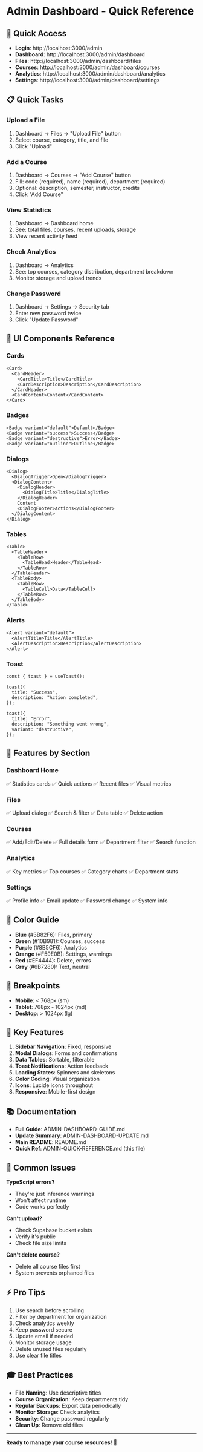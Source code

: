 # Admin Dashboard - Quick Reference

## 🚀 Quick Access

- **Login**: http://localhost:3000/admin
- **Dashboard**: http://localhost:3000/admin/dashboard
- **Files**: http://localhost:3000/admin/dashboard/files
- **Courses**: http://localhost:3000/admin/dashboard/courses
- **Analytics**: http://localhost:3000/admin/dashboard/analytics
- **Settings**: http://localhost:3000/admin/dashboard/settings

## 📋 Quick Tasks

### Upload a File
1. Dashboard → Files → "Upload File" button
2. Select course, category, title, and file
3. Click "Upload"

### Add a Course
1. Dashboard → Courses → "Add Course" button
2. Fill: code (required), name (required), department (required)
3. Optional: description, semester, instructor, credits
4. Click "Add Course"

### View Statistics
1. Dashboard → Dashboard home
2. See: total files, courses, recent uploads, storage
3. View recent activity feed

### Check Analytics
1. Dashboard → Analytics
2. See: top courses, category distribution, department breakdown
3. Monitor storage and upload trends

### Change Password
1. Dashboard → Settings → Security tab
2. Enter new password twice
3. Click "Update Password"

## 🎨 UI Components Reference

### Cards
```tsx
<Card>
  <CardHeader>
    <CardTitle>Title</CardTitle>
    <CardDescription>Description</CardDescription>
  </CardHeader>
  <CardContent>Content</CardContent>
</Card>
```

### Badges
```tsx
<Badge variant="default">Default</Badge>
<Badge variant="success">Success</Badge>
<Badge variant="destructive">Error</Badge>
<Badge variant="outline">Outline</Badge>
```

### Dialogs
```tsx
<Dialog>
  <DialogTrigger>Open</DialogTrigger>
  <DialogContent>
    <DialogHeader>
      <DialogTitle>Title</DialogTitle>
    </DialogHeader>
    Content
    <DialogFooter>Actions</DialogFooter>
  </DialogContent>
</Dialog>
```

### Tables
```tsx
<Table>
  <TableHeader>
    <TableRow>
      <TableHead>Header</TableHead>
    </TableRow>
  </TableHeader>
  <TableBody>
    <TableRow>
      <TableCell>Data</TableCell>
    </TableRow>
  </TableBody>
</Table>
```

### Alerts
```tsx
<Alert variant="default">
  <AlertTitle>Title</AlertTitle>
  <AlertDescription>Description</AlertDescription>
</Alert>
```

### Toast
```tsx
const { toast } = useToast();

toast({
  title: "Success",
  description: "Action completed",
});

toast({
  title: "Error",
  description: "Something went wrong",
  variant: "destructive",
});
```

## 🎯 Features by Section

### Dashboard Home
✅ Statistics cards
✅ Quick actions
✅ Recent files
✅ Visual metrics

### Files
✅ Upload dialog
✅ Search & filter
✅ Data table
✅ Delete action

### Courses
✅ Add/Edit/Delete
✅ Full details form
✅ Department filter
✅ Search function

### Analytics
✅ Key metrics
✅ Top courses
✅ Category charts
✅ Department stats

### Settings
✅ Profile info
✅ Email update
✅ Password change
✅ System info

## 🎨 Color Guide

- **Blue** (#3B82F6): Files, primary
- **Green** (#10B981): Courses, success
- **Purple** (#8B5CF6): Analytics
- **Orange** (#F59E0B): Settings, warnings
- **Red** (#EF4444): Delete, errors
- **Gray** (#6B7280): Text, neutral

## 📱 Breakpoints

- **Mobile**: < 768px (sm)
- **Tablet**: 768px - 1024px (md)
- **Desktop**: > 1024px (lg)

## 🔑 Key Features

1. **Sidebar Navigation**: Fixed, responsive
2. **Modal Dialogs**: Forms and confirmations
3. **Data Tables**: Sortable, filterable
4. **Toast Notifications**: Action feedback
5. **Loading States**: Spinners and skeletons
6. **Color Coding**: Visual organization
7. **Icons**: Lucide icons throughout
8. **Responsive**: Mobile-first design

## 📚 Documentation

- **Full Guide**: ADMIN-DASHBOARD-GUIDE.md
- **Update Summary**: ADMIN-DASHBOARD-UPDATE.md
- **Main README**: README.md
- **Quick Ref**: ADMIN-QUICK-REFERENCE.md (this file)

## 🐛 Common Issues

**TypeScript errors?**
- They're just inference warnings
- Won't affect runtime
- Code works perfectly

**Can't upload?**
- Check Supabase bucket exists
- Verify it's public
- Check file size limits

**Can't delete course?**
- Delete all course files first
- System prevents orphaned files

## ⚡ Pro Tips

1. Use search before scrolling
2. Filter by department for organization
3. Check analytics weekly
4. Keep password secure
5. Update email if needed
6. Monitor storage usage
7. Delete unused files regularly
8. Use clear file titles

## 🎓 Best Practices

- **File Naming**: Use descriptive titles
- **Course Organization**: Keep departments tidy
- **Regular Backups**: Export data periodically
- **Monitor Storage**: Check analytics
- **Security**: Change password regularly
- **Clean Up**: Remove old files

---

**Ready to manage your course resources!** 🚀
